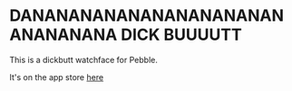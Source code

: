 # DANANANANANANANANANANANANANANANA DICK BUUUUTT

This is a dickbutt watchface for Pebble.

It's on the app store [here](https://apps.getpebble.com/en_US/application/54789b6d6e0cd3c92300007f)
